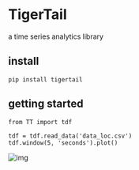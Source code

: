# TigerTail
a time series analytics library

## install

```
pip install tigertail
```

## getting started

```
from TT import tdf

tdf = tdf.read_data('data_loc.csv')
tdf.window(5, 'seconds').plot()
```
![img](example_plot.png)
